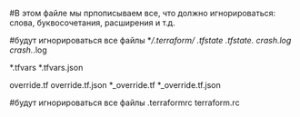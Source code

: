 #В этом файле мы прпописываем все, что должно игнорироваться: слова, буквосочетания, расширения и т.д.

#будут игнорироваться все файлы
**/.terraform/*
*.tfstate
*.tfstate.*
crash.log
crash.*.log

*.tfvars
*.tfvars.json

override.tf
override.tf.json
*_override.tf
*_override.tf.json

#будут игнорироваться все файлы 
.terraformrc
terraform.rc